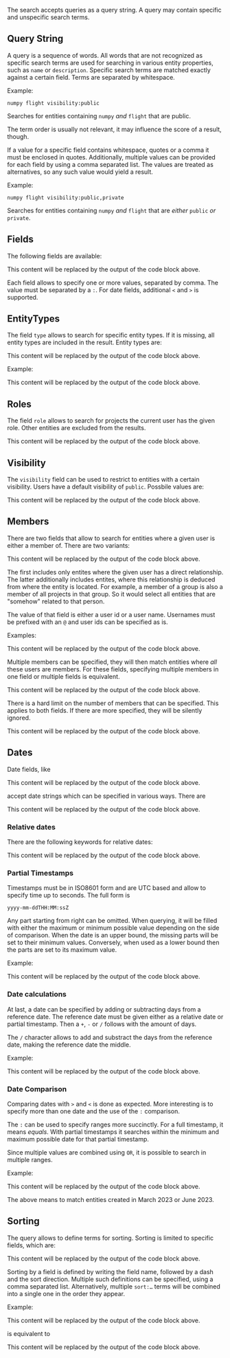 <!-- -*- fill-column: 80 -*- -->
The search accepts queries as a query string. A query may contain
specific and unspecific search terms.


## Query String

A query is a sequence of words. All words that are not recognized as
specific search terms are used for searching in various entity
properties, such as `name` or `description`. Specific search terms are
matched exactly against a certain field. Terms are separated by
whitespace.

Example:
```
numpy flight visibility:public
```

Searches for entities containing `numpy` _and_ `flight` that are
public.

The term order is usually not relevant, it may influence the score of
a result, though.

If a value for a specific field contains whitespace, quotes or a comma
it must be enclosed in quotes. Additionally, multiple values can be
provided for each field by using a comma separated list. The values
are treated as alternatives, so any such value would yield a result.

Example:
```
numpy flight visibility:public,private
```

Searches for entities containing `numpy` _and_ `flight` that are
_either_ `public` _or_ `private`.

## Fields

The following fields are available:

<!-- CODE:START -->
<!-- from textwrap import dedent -->
<!-- from renku_data_services.authz.models import Role, Visibility -->
<!-- from renku_data_services.search.user_query import * -->
<!-- from renku_data_services.search.user_query_process import CollapseMembers -->
<!-- for e in Field: -->
<!--   print(f"- {e.value}") -->
<!-- CODE:END -->
<!-- OUTPUT:START -->
This content will be replaced by the output of the code block above.
<!-- OUTPUT:END -->

Each field allows to specify one or more values, separated by comma.
The value must be separated by a `:`. For date fields, additional `<`
and `>` is supported.

## EntityTypes

The field `type` allows to search for specific entity types. If it is
missing, all entity types are included in the result. Entity types are:

<!-- CODE:START -->
<!-- for e in EntityType: -->
<!--   print(f"- {e.value}") -->
<!-- CODE:END -->
<!-- OUTPUT:START -->
This content will be replaced by the output of the code block above.
<!-- OUTPUT:END -->

Example:
<!-- CODE:START -->
<!-- print(f"""``` -->
<!-- {Field.type.value}:{EntityType.project.value} -->
<!-- ```""") -->
<!-- CODE:END -->
<!-- OUTPUT:START -->
This content will be replaced by the output of the code block above.
<!-- OUTPUT:END -->


## Roles

The field `role` allows to search for projects the current user has
the given role. Other entities are excluded from the results.

<!-- CODE:START -->
<!-- for r in Role: -->
<!--   print(f"- {r.value}") -->
<!-- CODE:END -->
<!-- OUTPUT:START -->
This content will be replaced by the output of the code block above.
<!-- OUTPUT:END -->


## Visibility

The `visibility` field can be used to restrict to entities with a
certain visibility. Users have a default visibility of `public`.
Possbile values are:

<!-- CODE:START -->
<!-- for v in Visibility: -->
<!--   print(f"- {v.value}") -->
<!-- CODE:END -->
<!-- OUTPUT:START -->
This content will be replaced by the output of the code block above.
<!-- OUTPUT:END -->

## Members

There are two fields that allow to search for entities where a given
user is either a member of. There are two variants:

<!-- CODE:START -->
<!-- for df in [Field.direct_member, Field.inherited_member]: -->
<!--   print(f"- {df.value}") -->
<!-- CODE:END -->
<!-- OUTPUT:START -->
This content will be replaced by the output of the code block above.
<!-- OUTPUT:END -->

The first includes only entites where the given user has a direct
relationship. The latter additionally includes entites, where this
relationship is deduced from where the entity is located. For example,
a member of a group is also a member of all projects in that group. So
it would select all entities that are "somehow" related to that
person.

The value of that field is either a user id or a user name. Usernames
must be prefixed with an `@` and user ids can be specified as is.

Examples:
<!-- CODE:START -->
<!-- print(dedent(f""" -->
<!-- - `{Segments.direct_member_is(Username.from_name("john.doe")).render()}` -->
<!-- - `{Segments.direct_member_is(UserId("abc-123-xyz")).render()}` -->
<!-- - `{Segments.inherited_member_is(Username.from_name("john.doe")).render()}` -->
<!-- - `{Segments.inherited_member_is(UserId("abc-123-xyz")).render()}` -->
<!-- """.strip())) -->
<!-- CODE:END -->
<!-- OUTPUT:START -->
This content will be replaced by the output of the code block above.
<!-- OUTPUT:END -->

Multiple members can be specified, they will then match entities where
*all* these users are members. For these fields, specifying multiple
members in one field or multiple fields is equivalent.

<!-- CODE:START -->
<!-- print(dedent(f""" -->
<!-- `{Segments.direct_member_is(Username.from_name("john.doe"), UserId("abc-123")).render()}` -->
<!-- is the same as `{Segments.direct_member_is(Username.from_name("john.doe")).render()} {Segments.direct_member_is(UserId("abc-123")).render()}`. -->
<!-- """.strip())) -->
<!-- CODE:END -->
<!-- OUTPUT:START -->
This content will be replaced by the output of the code block above.
<!-- OUTPUT:END -->


There is a hard limit on the number of members that can be specified.
This applies to both fields. If there are more specified, they will be
silently ignored.

<!-- CODE:START -->
<!-- print(dedent(f""" -->
<!-- Currently this limit is {CollapseMembers().maximum_member_count}. -->
<!-- """.strip())) -->
<!-- CODE:END -->
<!-- OUTPUT:START -->
This content will be replaced by the output of the code block above.
<!-- OUTPUT:END -->


## Dates

Date fields, like

<!-- CODE:START -->
<!-- for df in [Field.created]: -->
<!--   print(f"- {df.value}") -->
<!-- CODE:END -->
<!-- OUTPUT:START -->
This content will be replaced by the output of the code block above.
<!-- OUTPUT:END -->

accept date strings which can be specified in various ways. There are

<!-- CODE:START -->
<!-- print(dedent(f""" -->
<!-- - relative dates: `{RelativeDate.today.value}` -->
<!-- - partial timestamps: `{PartialDate(2023,5).render()}`, `{PartialDateTime(PartialDate(2023,11,12),PartialTime(10)).render()}` -->
<!-- - calculations based on the above: `{DateTimeCalc(RelativeDate.today, -5, False).render()}`, `{DateTimeCalc(PartialDate(2023,10,15), 10, True).render()}` -->
<!-- """)) -->
<!-- CODE:END -->
<!-- OUTPUT:START -->
This content will be replaced by the output of the code block above.
<!-- OUTPUT:END -->


### Relative dates

There are the following keywords for relative dates:

<!-- CODE:START -->
<!-- for df in RelativeDate: -->
<!--   print(f"- {df.value}") -->
<!-- CODE:END -->
<!-- OUTPUT:START -->
This content will be replaced by the output of the code block above.
<!-- OUTPUT:END -->


### Partial Timestamps

Timestamps must be in ISO8601 form and are UTC based and allow to
specify time up to seconds. The full form is

```
yyyy-mm-ddTHH:MM:ssZ
```

Any part starting from right can be omitted. When querying, it will be
filled with either the maximum or minimum possible value depending on
the side of comparison. When the date is an upper bound, the missing
parts will be set to their minimum values. Conversely, when used as a
lower bound then the parts are set to its maximum value.

Example:
<!-- CODE:START -->
<!-- print(dedent(f""" -->
<!-- - `{Segments.created_is_gt(PartialDate(2023,3)).render()}` will turn into `{Segments.created_is_gt(PartialDateTime(PartialDate(2023,3)).max()).render()}` -->
<!-- - `{Segments.created_is_lt(PartialDate(2023,3)).render()}` will turn into `{Segments.created_is_lt(PartialDateTime(PartialDate(2023,3)).min()).render()}` -->
<!-- """)) -->
<!-- CODE:END -->
<!-- OUTPUT:START -->
This content will be replaced by the output of the code block above.
<!-- OUTPUT:END -->


### Date calculations

At last, a date can be specified by adding or subtracting days from a
reference date. The reference date must be given either as a relative
date or partial timestamp. Then a `+`, `-` or `/` follows with the
amount of days.

The `/` character allows to add and substract the days from the
reference date, making the reference date the middle.

Example:
<!-- CODE:START -->
<!-- print(dedent(f""" -->
<!-- - `{Segments.created_is_gt(DateTimeCalc(RelativeDate.today, -14, False)).render()}` things created from 14 days ago -->
<!-- - `{Segments.created_is_lt(DateTimeCalc(PartialDate(2023,5), 14, True)).render()}` things created from last two weeks of April and first two weeks of May -->
<!-- """)) -->
<!-- CODE:END -->
<!-- OUTPUT:START -->
This content will be replaced by the output of the code block above.
<!-- OUTPUT:END -->


### Date Comparison

Comparing dates with `>` and `<` is done as expected. More interesting
is to specify more than one date and the use of the `:` comparison.

The `:` can be used to specify ranges more succinctly. For a full
timestamp, it means *equals*. With partial timestamps it searches
within the minimum and maximum possible date for that partial
timestamp.

Since multiple values are combined using `OR`, it is possible to
search in multiple ranges.

Example:
<!-- CODE:START -->
<!-- print(dedent(f"""``` -->
<!-- {Segments.created_is(PartialDate(2023,3),PartialDate(2023,6)).render()} -->
<!-- ``` -->
<!-- """)) -->
<!-- CODE:END -->
<!-- OUTPUT:START -->
This content will be replaced by the output of the code block above.
<!-- OUTPUT:END -->

The above means to match entities created in March 2023 or June 2023.

## Sorting

The query allows to define terms for sorting. Sorting is limited to
specific fields, which are:

<!-- CODE:START -->
<!-- for df in SortableField: -->
<!--   print(f"- {df.value}") -->
<!-- CODE:END -->
<!-- OUTPUT:START -->
This content will be replaced by the output of the code block above.
<!-- OUTPUT:END -->

Sorting by a field is defined by writing the field name, followed by a
dash and the sort direction. Multiple such definitions can be
specified, using a comma separated list. Alternatively, multiple
`sort:…` terms will be combined into a single one in the order they
appear.

Example:
<!-- CODE:START -->
<!-- print("```") -->
<!-- print( -->
<!-- Segments.order(OrderBy(field=SortableField.score, direction=SortDirection.desc), OrderBy(field=SortableField.created, direction=SortDirection.asc)).render() -->
<!-- ) -->
<!-- print("```") -->
<!-- CODE:END -->
<!-- OUTPUT:START -->
This content will be replaced by the output of the code block above.
<!-- OUTPUT:END -->

is equivalent to

<!-- CODE:START -->
<!-- str1 = Segments.order(OrderBy(field=SortableField.score, direction=SortDirection.desc)).render() -->
<!-- str2 = Segments.order(OrderBy(field=SortableField.created, direction=SortDirection.asc)).render() -->
<!-- print("```") -->
<!-- print(f"{str1} {str2}") -->
<!-- print("```") -->
<!-- CODE:END -->
<!-- OUTPUT:START -->
This content will be replaced by the output of the code block above.
<!-- OUTPUT:END -->
